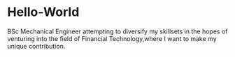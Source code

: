 # Hello-World
BSc Mechanical Engineer attempting to diversify my skillsets in the hopes of venturing into the field of Financial Technology,where I want to make my unique contribution.
